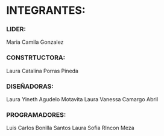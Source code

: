 
# INTEGRANTES:

### LIDER: 
Maria Camila Gonzalez
### CONSTRTUCTORA:
Laura Catalina Porras Pineda 
### DISEÑADORAS:
Laura Yineth Agudelo Motavita
Laura Vanessa Camargo Abril
### PROGRAMADORES:
Luis Carlos Bonilla Santos
Laura Sofia RIncon Meza

